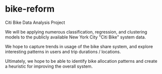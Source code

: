 # bike-reform
Citi Bike Data Analysis Project

We will be applying numerous classification, regression, and clustering models to the publicly available New York City "Citi Bike" system data. 

We hope to capture trends in usage of the bike share system, and explore interesting patterns in users and trip durations / locations.

Ultimately, we hope to be able to identify bike allocation patterns and create a heuristic for improving the overall system.